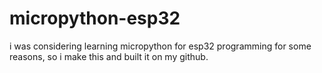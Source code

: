 # micropython-esp32

i was considering learning micropython for esp32 programming for some reasons, so i make this and built it on my github. 
